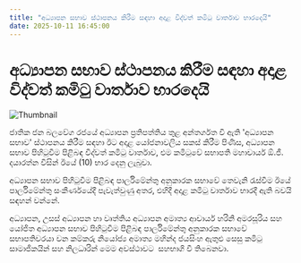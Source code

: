 ```yaml
---
title: "අධ්‍යාපන සභාව ස්ථාපනය කිරීම සඳහා අදාළ විද්වත් කමිටු වාර්තාව භාරදෙයි"
date: 2025-10-11 16:45:00
---
```


# අධ්‍යාපන සභාව ස්ථාපනය කිරීම සඳහා අදාළ විද්වත් කමිටු වාර්තාව භාරදෙයි

![Thumbnail](https://helakuru.sgp1.cdn.digitaloceanspaces.com/esana/images/lib/parli-archived.jpg)

ජාතික ජන බලවේග රජයේ අධ්‍යාපන ප්‍රතිපත්තිය තුළ අන්තර්ගත වි ඇති 'අධ්‍යාපන සභාව' ස්ථාපනය කිරීම සඳහා ඊට අදාළ යෝජනාවලිය සකස් කිරීම පිණිස, අධ්‍යාපන සභාව පිහිටුවීම පිළිබඳ විද්වත් කමිටු වාර්තාව, එම කමිටුවේ සභාපති මහාචාර්ය ඕ.ජී. දයාරත්න විසින් ඊයේ (10) භාර දෙනු ලැබුවා.

අධ්‍යාපන සභාව පිහිටුවීම පිළිබඳ පාර්ලිමේන්තු අනුකාරක සභාවේ තෙවැනි රැස්වීම ඊයේ පාර්ලිමේන්තු සංකීර්ණයේදී පැවැත්වුණු අතර, එහිදී අදාළ කමිටු වාර්තාව භාරදී ඇති බවයි සඳහන් වන්නේ.

අධ්‍යාපන, උසස් අධ්‍යාපන හා වෘත්තිය අධ්‍යාපන අමාත්‍ය ආචාර්ය හරිනි අමරසූරිය සහ යෝජිත අධ්‍යාපන සභාව පිහිටුවීම පිළිබඳ පාර්ලිමේන්තු අනුකාරක සභාවේ සභාපතිවරයා වන කම්කරු නියෝජ්‍ය අමාත්‍ය මහින්ද ජයසිංහ ඇතුළු සෙසු කමිටු සාමාජිකයින් සහ නිලධාරින් මෙම අවස්ථාවට  සහභාගි වී තිබෙනවා.

